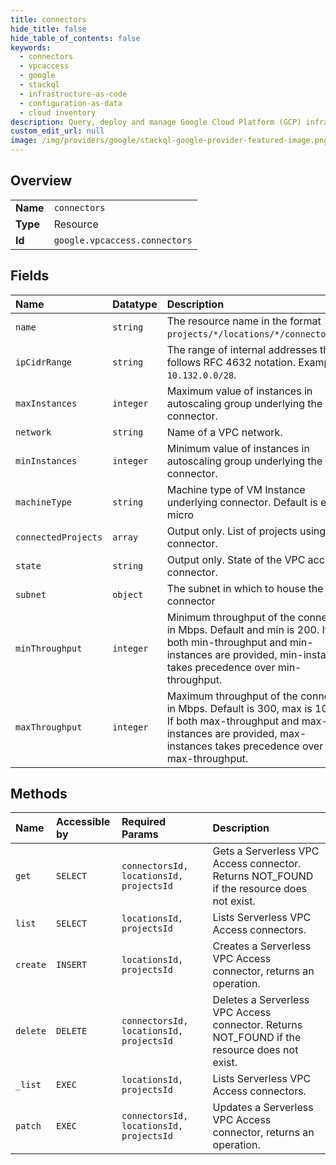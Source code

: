 ```yaml
---
title: connectors
hide_title: false
hide_table_of_contents: false
keywords:
  - connectors
  - vpcaccess
  - google    
  - stackql
  - infrastructure-as-code
  - configuration-as-data
  - cloud inventory
description: Query, deploy and manage Google Cloud Platform (GCP) infrastructure and resources using SQL
custom_edit_url: null
image: /img/providers/google/stackql-google-provider-featured-image.png
---
```

  
    

## Overview
<table><tbody>
<tr><td><b>Name</b></td><td><code>connectors</code></td></tr>
<tr><td><b>Type</b></td><td>Resource</td></tr>
<tr><td><b>Id</b></td><td><code>google.vpcaccess.connectors</code></td></tr>
</tbody></table>

## Fields
| Name | Datatype | Description |
|:-----|:---------|:------------|
| `name` | `string` | The resource name in the format `projects/*/locations/*/connectors/*`. |
| `ipCidrRange` | `string` | The range of internal addresses that follows RFC 4632 notation. Example: `10.132.0.0/28`. |
| `maxInstances` | `integer` | Maximum value of instances in autoscaling group underlying the connector. |
| `network` | `string` | Name of a VPC network. |
| `minInstances` | `integer` | Minimum value of instances in autoscaling group underlying the connector. |
| `machineType` | `string` | Machine type of VM Instance underlying connector. Default is e2-micro |
| `connectedProjects` | `array` | Output only. List of projects using the connector. |
| `state` | `string` | Output only. State of the VPC access connector. |
| `subnet` | `object` | The subnet in which to house the connector |
| `minThroughput` | `integer` | Minimum throughput of the connector in Mbps. Default and min is 200. If both min-throughput and min-instances are provided, min-instances takes precedence over min-throughput. |
| `maxThroughput` | `integer` | Maximum throughput of the connector in Mbps. Default is 300, max is 1000. If both max-throughput and max-instances are provided, max-instances takes precedence over max-throughput. |
## Methods
| Name | Accessible by | Required Params | Description |
|:-----|:--------------|:----------------|:------------|
| `get` | `SELECT` | `connectorsId, locationsId, projectsId` | Gets a Serverless VPC Access connector. Returns NOT_FOUND if the resource does not exist. |
| `list` | `SELECT` | `locationsId, projectsId` | Lists Serverless VPC Access connectors. |
| `create` | `INSERT` | `locationsId, projectsId` | Creates a Serverless VPC Access connector, returns an operation. |
| `delete` | `DELETE` | `connectorsId, locationsId, projectsId` | Deletes a Serverless VPC Access connector. Returns NOT_FOUND if the resource does not exist. |
| `_list` | `EXEC` | `locationsId, projectsId` | Lists Serverless VPC Access connectors. |
| `patch` | `EXEC` | `connectorsId, locationsId, projectsId` | Updates a Serverless VPC Access connector, returns an operation. |
